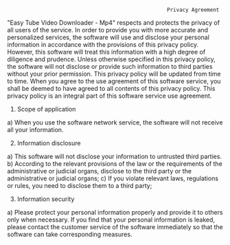                                                         Privacy Agreement  
"Easy Tube Video Downloader - Mp4" respects and protects the privacy of all users of the service. In order to provide you with more accurate and personalized services, the software will use and disclose your personal information in accordance with the provisions of this privacy policy. However, this software will treat this information with a high degree of diligence and prudence. Unless otherwise specified in this privacy policy, the software will not disclose or provide such information to third parties without your prior permission. This privacy policy will be updated from time to time. When you agree to the use agreement of this software service, you shall be deemed to have agreed to all contents of this privacy policy. This privacy policy is an integral part of this software service use agreement.

1. Scope of application

a) When you use the software network service, the software will not receive all your information.

2. Information disclosure

a) This software will not disclose your information to untrusted third parties. b) According to the relevant provisions of the law or the requirements of the administrative or judicial organs, disclose to the third party or the administrative or judicial organs; c) If you violate relevant laws, regulations or rules, you need to disclose them to a third party;

3. Information security

a) Please protect your personal information properly and provide it to others only when necessary. If you find that your personal information is leaked, please contact the customer service of the software immediately so that the software can take corresponding measures.
